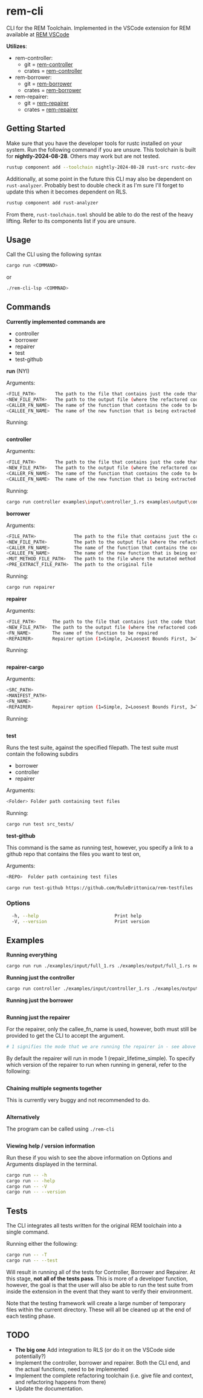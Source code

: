 # rem-cli

CLI for the REM Toolchain. Implemented in the VSCode extension for REM available at
[REM VSCode](https://marketplace.visualstudio.com/items?itemName=MatthewBritton.remvscode&ssr=false#overview)

**Utilizes**:

- rem-controller:
  - git = [rem-controller](https://github.com/RuleBrittonica/rem-controller)
  - crates = [rem-controller](https://crates.io/crates/rem-controller)
- rem-borrower:
  - git = [rem-borrower](https://github.com/RuleBrittonica/rem-borrower)
  - crates = [rem-borrower](https://crates.io/crates/rem-borrower)
- rem-repairer:
  - git = [rem-repairer](https://github.com/RuleBrittonica/rem-repairer)
  - crates = [rem-repairer](https://crates.io/crates/rem-repairer)

## Getting Started

Make sure that you have the developer tools for rustc installed on your system.
Run the following command if you are unsure. This toolchain is built for
**nightly-2024-08-28**. Others may work but are not tested.

```bash
rustup component add --toolchain nightly-2024-08-28 rust-src rustc-dev llvm-tools-preview
```

Additionally, at some point in the future this CLI may also be dependent on
`rust-analyzer`. Probably best to double check it as I'm sure I'll forget to
update this when it becomes dependent on RLS.

```bash
rustup component add rust-analyzer
```

From there, `rust-toolchain.toml` should be able to do the rest of the heavy
lifting. Refer to its components list if you are unsure.

## Usage

Call the CLI using the following syntax

```bash
cargo run <COMMAND>
```

or

```bash
./rem-cli-lsp <COMMNAD>
```

## Commands

**Currently implemented commands are**

- controller
- borrower
- repairer
- test
- test-github

**run** (NYI)

Arguments:

```bash
<FILE_PATH>       The path to the file that contains just the code that will be refactored
<NEW_FILE_PATH>   The path to the output file (where the refactored code ends up)
<CALLER_FN_NAME>  The name of the function that contains the code to be refactored
<CALLEE_FN_NAME>  The name of the new function that is being extracted
```

Running:

```bash

```

**controller**

Arguments:

```bash
<FILE_PATH>       The path to the file that contains just the code that will be refactored
<NEW_FILE_PATH>   The path to the output file (where the refactored code ends up)
<CALLER_FN_NAME>  The name of the function that contains the code to be refactored
<CALLEE_FN_NAME>  The name of the new function that is being extracted
```

Running:

```bash
cargo run controller examples\input\controller_1.rs examples\output\controller_1.rs new_foo bar
```

**borrower**

Arguments:

```bash
<FILE_PATH>              The path to the file that contains just the code that will be refactored
<NEW_FILE_PATH>          The path to the output file (where the refactored code ends up)
<CALLER_FN_NAME>         The name of the function that contains the code to be refactored
<CALLEE_FN_NAME>         The name of the new function that is being extracted
<MUT_METHOD_FILE_PATH>   The path to the file where the mutated method will be dumped
<PRE_EXTRACT_FILE_PATH>  The path to the original file
```

Running:

```bash
cargo run repairer
```

**repairer**

Arguments:

```bash
<FILE_PATH>      The path to the file that contains just the code that will be refactored
<NEW_FILE_PATH>  The path to the output file (where the refactored code ends up)
<FN_NAME>        The name of the function to be repaired
<REPAIRER>       Repairer option (1=Simple, 2=Loosest Bounds First, 3=Tightest Bounds First)
```

Running:

```bash

```

**repairer-cargo**

Arguments:

```bash
<SRC_PATH>
<MANIFEST_PATH>
<FN_NAME>
<REPAIRER>       Repairer option (1=Simple, 2=Loosest Bounds First, 3=Tightest Bounds First)
```

Running:

```bash

```

**test**

Runs the test suite, against the specified filepath. The test suite must contain
the following subdirs

- borrower
- controller
- repairer

Arguments:

```bash
<Folder> Folder path containing test files
```

Running:

```bash
cargo run test src_tests/
```

**test-github**

This command is the same as running test, however, you specify a link to a
github repo that contains the files you want to test on,

Arguments:

```bash
<REPO>  Folder path containing test files
```

```bash
cargo run test-github https://github.com/RuleBrittonica/rem-testfiles
```

### Options

```bash
  -h, --help                            Print help
  -V, --version                         Print version
```

## Examples

**Running everything**

```bash
cargo run run ./examples/input/full_1.rs ./examples/output/full_1.rs new_foo bar
```

**Running just the controller**

```bash
cargo run controller ./examples/input/controller_1.rs ./examples/output/controller_1.rs new_foo bar
```

**Running just the borrower**

```bash

```

**Running just the repairer**

For the repairer, only the callee_fn_name is used, however, both must still be
provided to get the CLI to accept the argument.

```bash
# 1 signifies the mode that we are running the repairer in - see above documentation for different repairer modes.
```

By default the repairer will run in mode 1 (repair_lifetime_simple). To specify
which version of the repairer to run when running in general, refer to the
following:

```bash

```

**Chaining multiple segments together**

This is currently very buggy and not recommended to do.

```bash

```

**Alternatively**

The program can be called using `./rem-cli`

```bash

```

**Viewing help / version information**

Run these if you wish to see the above information on Options and Arguments
displayed in the terminal.

```bash
cargo run -- -h
cargo run -- -help
cargo run -- -V
cargo run -- --version
```

## Tests

The CLI integrates all tests written for the original REM toolchain into a
single command.

Running either the following:

```bash
cargo run -- -T
cargo run -- --test
```

Will result in running all of the tests for Controller, Borrower and Repairer.
At this stage, **not all of the tests pass**. This is more of a developer function,
however, the goal is that the user will also be able to run the test suite from
inside the extension in the event that they want to verify their environment.

Note that the testing framework will create a large number of temporary files
within the current directory. These will all be cleaned up at the end of each
testing phase.

## TODO

- **The big one** Add integration to RLS (or do it on the VSCode side potentially?)
- Implement the controller, borrower and repairer. Both the CLI end, and the
  actual functions, need to be implemented
- Implement the complete refactoring toolchain (i.e. give file and context, and
  refactoring happens from there)
- Update the documentation.